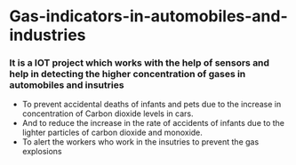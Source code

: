 # Gas-indicators-in-automobiles-and-industries

### It is a IOT project which works with the help of sensors and help in detecting the higher concentration of gases in automobiles and insutries
* To prevent accidental deaths of infants and pets due to the increase in concentration of Carbon dioxide levels in cars.
 * And to reduce the increase in the rate of accidents of infants due to the lighter particles of carbon dioxide and monoxide.
  * To alert the workers who work in the insutries to prevent the gas explosions 

